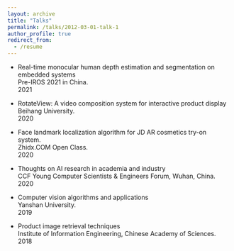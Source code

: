 ```yaml
---
layout: archive
title: "Talks"
permalink: /talks/2012-03-01-talk-1
author_profile: true
redirect_from:
  - /resume
---
```

* Real-time monocular human depth estimation and segmentation on embedded systems  
 Pre-IROS 2021 in China.  
2021

* RotateView: A video composition system for interactive product display  
 Beihang University.  
2020 
 
* Face landmark localization algorithm for JD AR cosmetics try-on system.   
 Zhidx.COM Open Class.  
2020 
   
* Thoughts on AI research in academia and industry  
CCF Young Computer Scientists & Engineers Forum, Wuhan, China.   
2020  
   
* Computer vision algorithms and applications  
  Yanshan University.   
 2019   
* Product image retrieval techniques  
 Institute of Information Engineering, Chinese Academy of Sciences.  
2018
